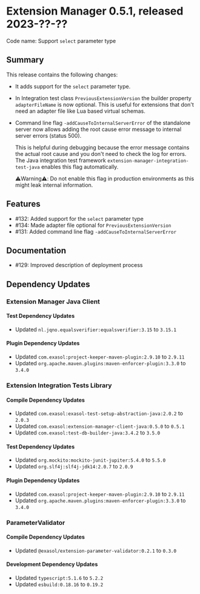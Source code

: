 # Extension Manager 0.5.1, released 2023-??-??

Code name: Support `select` parameter type

## Summary

This release contains the following changes:
* It adds support for the `select` parameter type.
* In Integration test class `PreviousExtensionVersion` the builder property `adapterFileName` is now optional. This is useful for extensions that don't need an adapter file like Lua based virtual schemas.
* Command line flag `-addCauseToInternalServerError` of the standalone server now allows adding the root cause error message to internal server errors (status 500).

    This is helpful during debugging because the error message contains the actual root cause and you don't need to check the log for errors. The Java integration test framework `extension-manager-integration-test-java` enables this flag automatically.

    ⚠️Warning⚠️: Do not enable this flag in production environments as this might leak internal information.

## Features

* #132: Added support for the `select` parameter type
* #134: Made adapter file optional for `PreviousExtensionVersion`
* #131: Added command line flag `-addCauseToInternalServerError`

## Documentation

* #129: Improved description of deployment process

## Dependency Updates

### Extension Manager Java Client

#### Test Dependency Updates

* Updated `nl.jqno.equalsverifier:equalsverifier:3.15` to `3.15.1`

#### Plugin Dependency Updates

* Updated `com.exasol:project-keeper-maven-plugin:2.9.10` to `2.9.11`
* Updated `org.apache.maven.plugins:maven-enforcer-plugin:3.3.0` to `3.4.0`

### Extension Integration Tests Library

#### Compile Dependency Updates

* Updated `com.exasol:exasol-test-setup-abstraction-java:2.0.2` to `2.0.3`
* Updated `com.exasol:extension-manager-client-java:0.5.0` to `0.5.1`
* Updated `com.exasol:test-db-builder-java:3.4.2` to `3.5.0`

#### Test Dependency Updates

* Updated `org.mockito:mockito-junit-jupiter:5.4.0` to `5.5.0`
* Updated `org.slf4j:slf4j-jdk14:2.0.7` to `2.0.9`

#### Plugin Dependency Updates

* Updated `com.exasol:project-keeper-maven-plugin:2.9.10` to `2.9.11`
* Updated `org.apache.maven.plugins:maven-enforcer-plugin:3.3.0` to `3.4.0`

### ParameterValidator

#### Compile Dependency Updates

* Updated `@exasol/extension-parameter-validator:0.2.1` to `0.3.0`

#### Development Dependency Updates

* Updated `typescript:5.1.6` to `5.2.2`
* Updated `esbuild:0.18.16` to `0.19.2`
